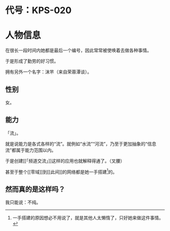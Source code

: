 # 代号：KPS-020

# 人物信息

在很长一段时间内她都是最后一个编号，因此常常被使唤着去做各种事情。

于是形成了勤劳的好习惯。

拥有另外一个名字：沫芣（来自荣蓉潭谈）。

## 性别

女。

## 能力

「流」。

就是说能力是各式各样的“流”。就例如“水流”“河流”，乃至于更加抽象的“信息流”都属于能力范围以内。

于是创建[[「频道交流」]]这样的应用也就解释得通了。（叉腰）

甚至于整个[[零域]]到[[此间]]的网络都是她一手搭建[^1]的。

[^1]:一手搭建的原因想必不用说了，就是其他人太懒惰了，只好她来做这件事情。

## 然而真的是这样吗？

我只能说：不纯。